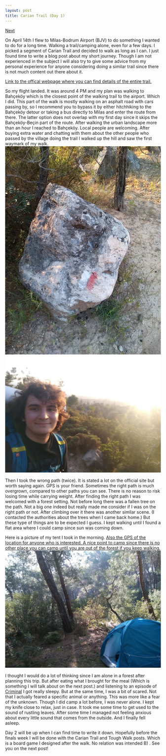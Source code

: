 ```yaml
---
layout: post
title: Carian Trail (Day 1)
---
```

[Next](/Carian-Trail-(Day-2)/)

On April 14th I flew to Milas-Bodrum Airport (BJV) to do something I wanted to do for a long time.
Walking a trail/camping alone, even for a few days. I picked a segment of Carian Trail and decided to walk as long as I can.
I just found time to write a blog post about my short journey.
Though I am not experienced in the subject I will also try to give some advice from my personal experience for anyone considering doing a similar trail since there is not much content out there about it.

[Link to the offical webpage where you can find details of the entire trail.](http://cariantrail.com/)
<!--break-->


So my flight landed. It was around 4 PM and my plan was walking to Bahçeköy which is the closest point of the walking trail to the airport. Which I did.
This part of the walk is mostly walking on an asphalt road with cars passing by, so I recommend you to bypass it by either hitchhiking to the Bahçeköy detour or taking a bus directly to Milas and enter the route from there.
The latter option does not overlap with my first day since it skips the Bahçeköy-Beçin part of the route. After walking the urban landscape more than an hour I reached to Bahçeköy. Local people are welcoming.
After buying extra water and chatting with them about the other people who passed by the village doing the trail I walked up the hill and saw the first waymark of my walk.
![first waymark](/images/cariantrail/firstmark.jpeg "First Waymark")
![waymark selfie](/images/cariantrail/firstmarkselfie.jpeg "Waymark Selfie")

Then I took the wrong path (twice). It is stated a lot on the official site but worth saying again. GPS is your friend. Sometimes the right path is much overgrown, compared to other paths you can see. There is no reason to risk losing time while carrying weight.
After finding the right path I was welcomed with a forest setting. Not before long there was a fallen tree on the path. Not a big one indeed but really made me consider if I was on the right path or not. After climbing over it there was another similar scene.
(I contacted the authorities about the trees when I came back home.) But these type of things are to be expected I guess. I kept walking until I found a flat area where I could camp since sun was coming down. 

Here is a picture of my tent I took in the morning. [Also the GPS of the location for anyone who is interested. A nice point to camp since there is no other place you can camp until you are out of the forest if you keep walking.](http://maps.google.com/maps?q=37.24704164,27.77110129&iwloc=A&hl=en&z=17)
![camp 1](/images/cariantrail/camp1.jpeg "Camp 1")

I thought I would do a lot of thinking since I am alone in a forest after planning this trip. But after eating what I brought for the meal (Which is something I will talk about on the next post.) and listening to an episode of [Criminal](http://www.thisiscriminal.com/) I got really sleepy. But at the same time, I was a bit of scared.
Not that I actually feared a specific animal or anything. This was more like a fear of the unknown. Though I did camp a lot before, I was never alone. I kept my knife close to relax, just in case. It took me some time to get used to the sound of rustling leaves. After some time I managed not feeling anxious about every little sound that comes from the outside. And I finally fell asleep.

Day 2 will be up when I can find time to write it down. Hopefully before the finals week I will be done with the Carian Trail and Tough Walk posts. Which is a board game I designed after the walk. No relation was intended B) . See you on the next post!